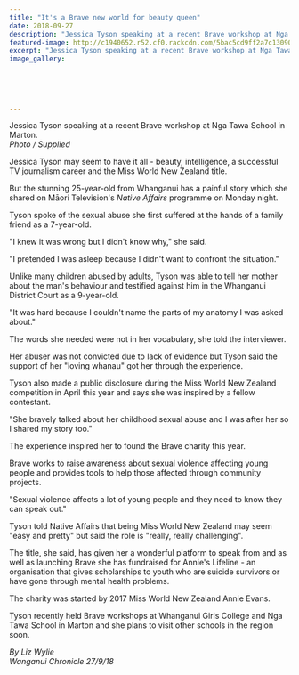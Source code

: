 ```yaml
---
title: "It's a Brave new world for beauty queen"
date: 2018-09-27
description: "Jessica Tyson speaking at a recent Brave workshop at Nga Tawa School in Marton..."
featured-image: http://c1940652.r52.cf0.rackcdn.com/5bac5cd9ff2a7c1309000175/Jessica-Tyson-Chron-27-sept-2018-child-abuse.jpg
excerpt: "Jessica Tyson speaking at a recent Brave workshop at Nga Tawa School in Marton."
image_gallery:
    
    
    
    
    
---
```


<p><span>Jessica Tyson speaking at a recent Brave workshop at Nga Tawa School in Marton. <br /><em>Photo / Supplied</em></span></p>
<p class="element element-paragraph">Jessica Tyson may seem to have it all - beauty, intelligence, a successful TV journalism career and the Miss World New Zealand title.</p>
<p class="element element-paragraph">But the stunning 25-year-old from Whanganui has a painful story which she shared on Māori Television's&nbsp;<em>Native Affairs</em>&nbsp;programme on Monday night.</p>
<p class="element element-paragraph">Tyson spoke of the sexual abuse she first suffered at the hands of a family friend as a 7-year-old.</p>
<p class="element element-paragraph">"I knew it was wrong but I didn't know why," she said.</p>
<p class="element element-paragraph">"I pretended I was asleep because I didn't want to confront the situation."</p>
<p class="element element-paragraph">Unlike many children abused by adults, Tyson was able to tell her mother about the man's behaviour and testified against him in the Whanganui District Court as a 9-year-old.</p>
<p class="element element-paragraph">"It was hard because I couldn't name the parts of my anatomy I was asked about."</p>
<p class="element element-paragraph">The words she needed were not in her vocabulary, she told the interviewer.</p>
<p class="element element-paragraph">Her abuser was not convicted due to lack of evidence but Tyson said the support of her "loving whanau" got her through the experience.</p>
<p class="element element-paragraph">Tyson also made a public disclosure during the Miss World New Zealand competition in April this year and says she was inspired by a fellow contestant.</p>
<p class="element element-paragraph">"She bravely talked about her childhood sexual abuse and I was after her so I shared my story too."</p>
<p class="element element-paragraph">The experience inspired her to found the Brave charity this year.</p>
<p class="element element-paragraph">Brave works to raise awareness about sexual violence affecting young people and provides tools to help those affected through community projects.</p>
<p class="element element-paragraph">"Sexual violence affects a lot of young people and they need to know they can speak out."</p>
<p class="element element-paragraph">Tyson told Native Affairs that being Miss World New Zealand may seem "easy and pretty" but said the role is "really, really challenging".</p>
<p class="element element-paragraph">The title, she said, has given her a wonderful platform to speak from and as well as launching Brave she has fundraised for Annie's Lifeline - an organisation that gives scholarships to youth who are suicide survivors or have gone through mental health problems.</p>
<p class="element element-paragraph">The charity was started by 2017 Miss World New Zealand Annie Evans.</p>
<p class="element element-paragraph">Tyson recently held Brave workshops at Whanganui Girls College and Nga Tawa School in Marton and she plans to visit other schools in the region soon.</p>
<p class="element element-paragraph"><em>By Liz Wylie</em><br /><em>Wanganui Chronicle 27/9/18</em></p>

